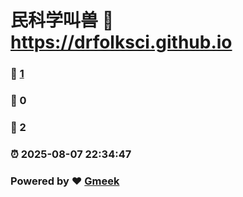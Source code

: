 # 民科学叫兽 :link: https://drfolksci.github.io 
### :page_facing_up: [1](https://drfolksci.github.io/tag.html) 
### :speech_balloon: 0 
### :hibiscus: 2 
### :alarm_clock: 2025-08-07 22:34:47 
### Powered by :heart: [Gmeek](https://github.com/Meekdai/Gmeek)
